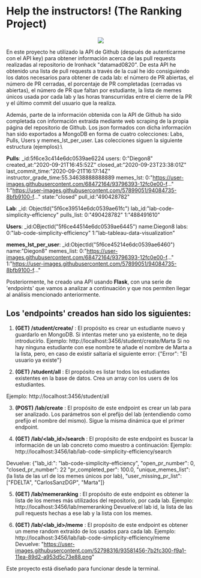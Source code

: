 # Help the instructors! (The Ranking Project)

<p align="center">
  <img src="https://encrypted-tbn0.gstatic.com/images?q=tbn%3AANd9GcSKGcxVkIwmU7eOyh27S0Jre8LHj3Morb1hTg&usqp=CAU">
</p>

En este proyecto he utilizado la API de Github (después de autenticarme con el API key) para obtener información acerca de las pull requests realizadas al repositorio de Ironhack "datamad0820".
De esta API he obtenido una lista de pull requests a través de la cual he ido consiguiendo los datos necesarios para obtener de cada lab:
el número de PR abiertas, el número de PR cerradas, el porcentaje de PR completadas (cerradas vs abiertas), el número de PR que faltan por estudiante, la lista de memes únicos usada por cada lab y las horas transcurridas entre el cierre de la PR y el último commit del usuario que la realiza. 

Además, parte de la información obtenida con la API de Github ha sido completada con información extraída mediante web scraping de la propia página del repositorio de Github. Los json formados con dicha información han sido exportados a MongoDB en forma de cuatro colecciones: Labs, Pulls, Users y memes_lst_per_user.
Las colecciones siguen la siguiente estructura (ejemplos):\


**Pulls**:
_id:5f6ce3c414e6dc0539ae6224
users: 
0:"Diegon8"
created_at:"2020-09-21T16:45:52Z"
closed_at:"2020-09-23T23:38:01Z"
last_commit_time:"2020-09-21T16:17:14Z"
instructor_grade_time:55.34638888888889
memes_lst:
0:"https://user-images.githubusercontent.com/68472164/93796393-12fc0e00-f..."
1:"https://user-images.githubusercontent.com/57899051/94084735-8bfb9100-f..."
state:"closed"
pull_id:"490428782"

**Lab**:
_id: ObjectId("5f6ce39514e6dc0539ae61fc")
lab_id:"lab-code-simplicity-efficiency"
pulls_list:
0:"490428782"
1:"488491610"

**Users**:
_id:OBjectId("5f6ce44514e6dc0539ae6445")
name:Diegon8
labs: 
0:"lab-code-simplicity-efficiency"
1:"lab-tableau-data-visualization"

**memes_lst_per_user**:
_id:ObjectId("5f6ce45214e6dc0539ae6460")
name:"Diegon8"
memes_list:
0:"https://user-images.githubusercontent.com/68472164/93796393-12fc0e00-f..."
1:"https://user-images.githubusercontent.com/57899051/94084735-8bfb9100-f..."



Posteriormente, he creado una API usando **Flask**, con una serie de 'endpoints' que vamos a analizar a continuación y que nos permiten llegar al análisis mencionado anteriormente.

## Los 'endpoints' creados han sido los siguientes:

1. **(GET) /student/create/<studentname>** : El propósito es crear un estudiante nuevo y guardarlo en MongoDB. Si intentas meter uno ya existente, no te deja introducirlo.
 Ejemplo: 
  http://localhost:3456/student/create/Marta
  Si no hay ninguna estudiante con ese nombre te añade el nombre de Marta a la lista, pero, en caso de existir saltaría el siguiente error:
  {"Error": "El usuario ya existe"}
 
2. **(GET) /student/all** : El propósito es listar todos los estudiantes existentes en la base de datos. Crea un array con los users de los estudiantes.

Ejemplo: 
  http://localhost:3456/student/all
  
3. **(POST) /lab/create** : El propósito de este endpoint es crear un lab para ser analizado. Los parámetros son el prefijo del lab (entendiendo como prefijo el nombre del mismo). Sigue la misma dinámica que el primer endpoint.

4. **(GET) /lab/<lab_id>/search** : El propósito de este endpoint es buscar la información de un lab concreto como muestro a continuación:
Ejemplo: 
http://localhost:3456/lab/lab-code-simplicity-efficiency/search

  Devuelve: 
  {"lab_id:": "lab-code-simplicity-efficiency", "open_pr_number": 0, "closed_pr_number": 22 "pr_completed_per": 100.0, "unique_memes_list": (la lista de las url de los memes únicos por lab), "user_missing_pr_list": ["FDELTA", "CarlosSanzDGP", "Marta"]}
 
5. **(GET) /lab/memeranking** : El propósito de este endpoint es obtener la lista de los memes más utilizados del repositorio, por cada lab.
Ejemplo: http://localhost:3456/lab/memeranking
Devuelve:el lab id, la lista de las pull requests hechas a ese lab y la lista con los memes.

6. **(GET) /lab/<lab_id>/meme** : El propósito de este endpoint es obtener un meme random extraído de los usados para cada lab.
Ejemplo: 
http://localhost:3456/lab/lab-code-simplicity-efficiency/meme
Devuelve:
"https://user-images.githubusercontent.com/52798316/93581456-7b2fc300-f9a1-11ea-89d2-a953d5c73e88.png"

Este proyecto está diseñado para funcionar desde la terminal.